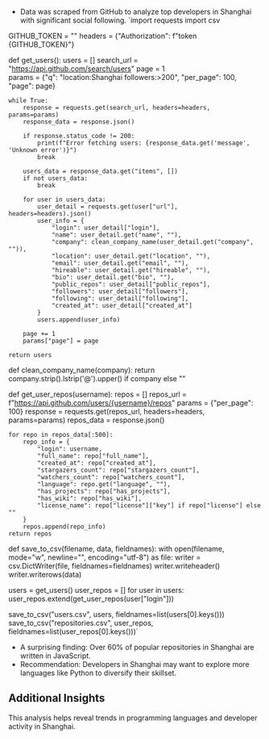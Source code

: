 - Data was scraped from GitHub to analyze top developers in Shanghai with significant social following.
`import requests
import csv

GITHUB_TOKEN = ""
headers = {"Authorization": f"token {GITHUB_TOKEN}"}


def get_users():
    users = []
    search_url = "https://api.github.com/search/users"
    page = 1  
    params = {"q": "location:Shanghai followers:>200", "per_page": 100, "page": page}

    while True:
        response = requests.get(search_url, headers=headers, params=params)
        response_data = response.json()

        if response.status_code != 200:
            print(f"Error fetching users: {response_data.get('message', 'Unknown error')}")
            break

        users_data = response_data.get("items", [])
        if not users_data:
            break 

        for user in users_data:
            user_detail = requests.get(user["url"], headers=headers).json()
            user_info = {
                "login": user_detail["login"],
                "name": user_detail.get("name", ""),
                "company": clean_company_name(user_detail.get("company", "")),
                "location": user_detail.get("location", ""),
                "email": user_detail.get("email", ""),
                "hireable": user_detail.get("hireable", ""),
                "bio": user_detail.get("bio", ""),
                "public_repos": user_detail["public_repos"],
                "followers": user_detail["followers"],
                "following": user_detail["following"],
                "created_at": user_detail["created_at"]
            }
            users.append(user_info)

        page += 1
        params["page"] = page

    return users

def clean_company_name(company):
    return company.strip().lstrip('@').upper() if company else ""

def get_user_repos(username):
    repos = []
    repos_url = f"https://api.github.com/users/{username}/repos"
    params = {"per_page": 100}
    response = requests.get(repos_url, headers=headers, params=params)
    repos_data = response.json()

    for repo in repos_data[:500]:  
        repo_info = {
            "login": username,
            "full_name": repo["full_name"],
            "created_at": repo["created_at"],
            "stargazers_count": repo["stargazers_count"],
            "watchers_count": repo["watchers_count"],
            "language": repo.get("language", ""),
            "has_projects": repo["has_projects"],
            "has_wiki": repo["has_wiki"],
            "license_name": repo["license"]["key"] if repo["license"] else ""
        }
        repos.append(repo_info)
    return repos

def save_to_csv(filename, data, fieldnames):
    with open(filename, mode="w", newline="", encoding="utf-8") as file:
        writer = csv.DictWriter(file, fieldnames=fieldnames)
        writer.writeheader()
        writer.writerows(data)

users = get_users()
user_repos = []
for user in users:
    user_repos.extend(get_user_repos(user["login"]))

save_to_csv("users.csv", users, fieldnames=list(users[0].keys()))
save_to_csv("repositories.csv", user_repos, fieldnames=list(user_repos[0].keys()))`

- A surprising finding: Over 60% of popular repositories in Shanghai are written in JavaScript.
- Recommendation: Developers in Shanghai may want to explore more languages like Python to diversify their skillset.

## Additional Insights
This analysis helps reveal trends in programming languages and developer activity in Shanghai.
